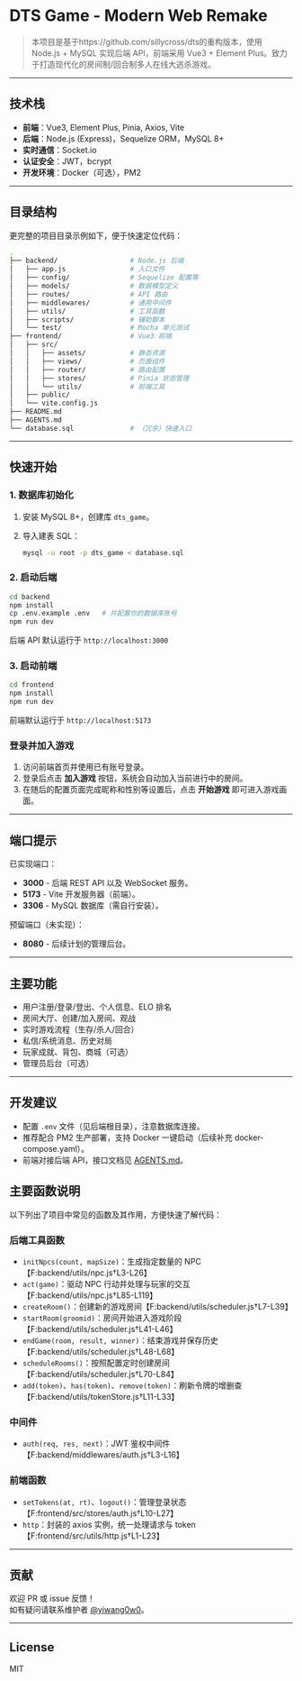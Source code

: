 # DTS Game - Modern Web Remake

> 本项目是基于https://github.com/sillycross/dts的重构版本，使用 Node.js + MySQL 实现后端 API，前端采用 Vue3 + Element Plus。致力于打造现代化的房间制/回合制多人在线大逃杀游戏。

---

## 技术栈

- **前端**：Vue3, Element Plus, Pinia, Axios, Vite
- **后端**：Node.js (Express)，Sequelize ORM，MySQL 8+
- **实时通信**：Socket.io
- **认证安全**：JWT，bcrypt
- **开发环境**：Docker（可选），PM2

---

## 目录结构

更完整的项目目录示例如下，便于快速定位代码：

```bash
.
├── backend/                  # Node.js 后端
│   ├── app.js                # 入口文件
│   ├── config/               # Sequelize 配置等
│   ├── models/               # 数据模型定义
│   ├── routes/               # API 路由
│   ├── middlewares/          # 通用中间件
│   ├── utils/                # 工具函数
│   ├── scripts/              # 辅助脚本
│   └── test/                 # Mocha 单元测试
├── frontend/                 # Vue3 前端
│   ├── src/
│   │   ├── assets/           # 静态资源
│   │   ├── views/            # 页面组件
│   │   ├── router/           # 路由配置
│   │   ├── stores/           # Pinia 状态管理
│   │   └── utils/            # 前端工具
│   ├── public/
│   └── vite.config.js
├── README.md
├── AGENTS.md
└── database.sql              # （冗余）快速入口
```

---

## 快速开始

### 1. 数据库初始化

1. 安装 MySQL 8+，创建库 `dts_game`。
2. 导入建表 SQL：

   ```bash
   mysql -u root -p dts_game < database.sql
   ```

### 2. 启动后端

```bash
cd backend
npm install
cp .env.example .env   # 并配置你的数据库账号
npm run dev
```

后端 API 默认运行于 `http://localhost:3000`

### 3. 启动前端

```bash
cd frontend
npm install
npm run dev
```

前端默认运行于 `http://localhost:5173`

### 登录并加入游戏

1. 访问前端首页并使用已有账号登录。
2. 登录后点击 **加入游戏** 按钮，系统会自动加入当前进行中的房间。
3. 在随后的配置页面完成昵称和性别等设置后，点击 **开始游戏** 即可进入游戏画面。

---

## 端口提示

已实现端口：

- **3000** - 后端 REST API 以及 WebSocket 服务。
- **5173** - Vite 开发服务器（前端）。
- **3306** - MySQL 数据库（需自行安装）。

预留端口（未实现）：

- **8080** - 后续计划的管理后台。

---

## 主要功能

- 用户注册/登录/登出、个人信息、ELO 排名
- 房间大厅、创建/加入房间、观战
- 实时游戏流程（生存/杀人/回合）
- 私信/系统消息、历史对局
- 玩家成就、背包、商城（可选）
- 管理员后台（可选）

---

## 开发建议

- 配置 `.env` 文件（见后端根目录），注意数据库连接。
- 推荐配合 PM2 生产部署，支持 Docker 一键启动（后续补充 docker-compose.yaml）。
- 前端对接后端 API，接口文档见 [AGENTS.md](AGENTS.md)。

## 主要函数说明

以下列出了项目中常见的函数及其作用，方便快速了解代码：

### 后端工具函数
- `initNpcs(count, mapSize)`：生成指定数量的 NPC【F:backend/utils/npc.js†L3-L26】
- `act(game)`：驱动 NPC 行动并处理与玩家的交互【F:backend/utils/npc.js†L85-L119】
- `createRoom()`：创建新的游戏房间【F:backend/utils/scheduler.js†L7-L39】
- `startRoom(groomid)`：房间开始进入游戏阶段【F:backend/utils/scheduler.js†L41-L46】
- `endGame(room, result, winner)`：结束游戏并保存历史【F:backend/utils/scheduler.js†L48-L68】
- `scheduleRooms()`：按照配置定时创建房间【F:backend/utils/scheduler.js†L70-L84】
- `add(token)`、`has(token)`、`remove(token)`：刷新令牌的增删查【F:backend/utils/tokenStore.js†L11-L33】

### 中间件
- `auth(req, res, next)`：JWT 鉴权中间件【F:backend/middlewares/auth.js†L3-L16】

### 前端函数
- `setTokens(at, rt)`、`logout()`：管理登录状态【F:frontend/src/stores/auth.js†L10-L27】
- `http`：封装的 axios 实例，统一处理请求与 token【F:frontend/src/utils/http.js†L1-L23】

---

## 贡献

欢迎 PR 或 issue 反馈！  
如有疑问请联系维护者 [@yiwang0w0](https://github.com/yiwang0w0)。

---

## License

MIT
